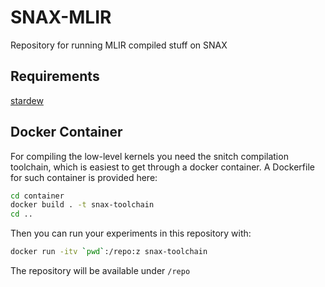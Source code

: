 # SNAX-MLIR

Repository for running MLIR compiled stuff on SNAX

## Requirements

[stardew](https://github.com/Groverkss/stardew)

## Docker Container

For compiling the low-level kernels you need the snitch compilation toolchain, 
which is easiest to get through a docker container.
A Dockerfile for such container is provided here:
```sh
cd container
docker build . -t snax-toolchain
cd ..
```
Then you can run your experiments in this repository with:
```sh
docker run -itv `pwd`:/repo:z snax-toolchain
```
The repository will be available under `/repo`
